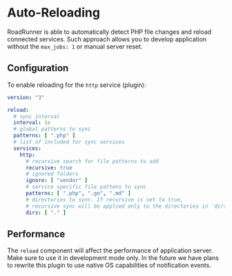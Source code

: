 # Auto-Reloading
RoadRunner is able to automatically detect PHP file changes and reload connected services. Such approach allows you to develop application without the `max_jobs: 1` or manual server reset.

## Configuration
To enable reloading for the `http` service (plugin):

```yaml
version: "3"

reload:
  # sync interval
  interval: 1s
  # global patterns to sync
  patterns: [ ".php" ]
  # list of included for sync services
  services:
    http:
      # recursive search for file patterns to add
      recursive: true
      # ignored folders
      ignore: [ "vendor" ]
      # service specific file pattens to sync
      patterns: [ ".php", ".go", ".md" ]
      # directories to sync. If recursive is set to true,
      # recursive sync will be applied only to the directories in `dirs` section
      dirs: [ "." ]
```

## Performance
The `reload` component will affect the performance of application server. Make sure to use it in development mode only. In the future we have plans to rewrite this plugin to use native OS capabilities of notification events.
